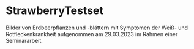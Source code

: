 # StrawberryTestset

Bilder von Erdbeerpflanzen und -blättern mit Symptomen der Weiß- und Rotfleckenkrankheit aufgenommen am 29.03.2023 im Rahmen einer Seminararbeit.
